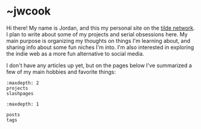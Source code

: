 # ~jwcook

Hi there! My name is Jordan, and this my personal site on the [tilde network](https://tildeverse.org).
I plan to write about some of my projects and serial obsessions here. My main purpose is organizing
my thoughts on things I'm learning about, and sharing info about some fun niches I'm into. I'm also
interested in exploring the indie web as a more fun alternative to social media.

I don't have any articles up yet, but on the pages below I've summarized a few of my main hobbies
and favorite things:


```{toctree}
:maxdepth: 2
projects
slashpages
```
```{toctree}
:maxdepth: 1

posts
tags
```
